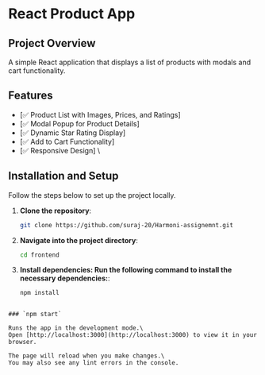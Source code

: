# React Product App

## Project Overview

A simple React application that displays a list of products with modals and cart functionality.

## Features

- [✅ Product List with Images, Prices, and Ratings]
- [✅ Modal Popup for Product Details]
- [✅ Dynamic Star Rating Display]
- [✅ Add to Cart Functionality]
- [✅ Responsive Design]
  \

## Installation and Setup

Follow the steps below to set up the project locally.

1. **Clone the repository**:

   ```bash
   git clone https://github.com/suraj-20/Harmoni-assignemnt.git
   ```

2. **Navigate into the project directory**:

   ```bash
   cd frontend
   ```

3. **Install dependencies: Run the following command to install the necessary dependencies:**:
   ```bash
   npm install
   ```
```

### `npm start`

Runs the app in the development mode.\
Open [http://localhost:3000](http://localhost:3000) to view it in your browser.

The page will reload when you make changes.\
You may also see any lint errors in the console.

```

```
